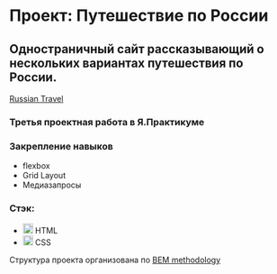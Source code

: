 # Проект: Путешествие по России

## Одностраничный сайт рассказывающий о нескольких вариантах путешествия по России.
[Russian Travel](https://space8rain.github.io/russian-travel/)

### Третья проектная работа в Я.Практикуме
### Закрепление навыков
* flexbox
* Grid Layout
* Медиазапросы

### Стэк:
* <code><img src="https://user-images.githubusercontent.com/56598375/123514858-3d309f80-d695-11eb-97b4-6a7a1ad2a920.png" alt="html-5" width="18px" height="18px"></code> HTML
* <code><img src="https://user-images.githubusercontent.com/56598375/123514865-428dea00-d695-11eb-9808-a5bcd93bbfb5.png" alt="html-5" width="18px" height="18px"></code> CSS

Структура проекта организована по [BEM methodology](https://ru.bem.info/methodology/)
